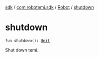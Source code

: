 [sdk](../../index.md) / [com.robotemi.sdk](../index.md) / [Robot](index.md) / [shutdown](./shutdown.md)

# shutdown

`fun shutdown(): `[`Unit`](https://kotlinlang.org/api/latest/jvm/stdlib/kotlin/-unit/index.html)

Shut down temi.

